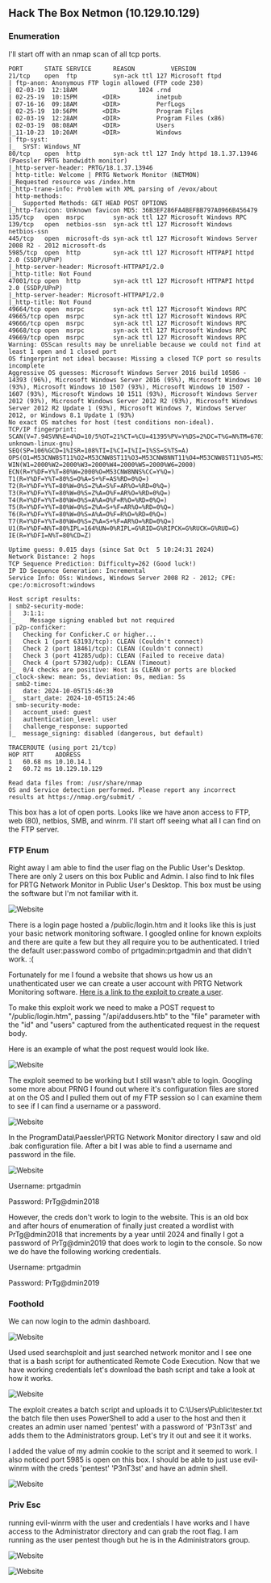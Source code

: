 ##   Hack The Box      Netmon (10.129.10.129)

### Enumeration

I'll start off with an nmap scan of all tcp ports.


	PORT      STATE SERVICE      REASON          VERSION
	21/tcp    open  ftp          syn-ack ttl 127 Microsoft ftpd
	| ftp-anon: Anonymous FTP login allowed (FTP code 230)
	| 02-03-19  12:18AM                 1024 .rnd
	| 02-25-19  10:15PM       <DIR>          inetpub
	| 07-16-16  09:18AM       <DIR>          PerfLogs
	| 02-25-19  10:56PM       <DIR>          Program Files
	| 02-03-19  12:28AM       <DIR>          Program Files (x86)
	| 02-03-19  08:08AM       <DIR>          Users
	|_11-10-23  10:20AM       <DIR>          Windows
	| ftp-syst: 
	|_  SYST: Windows_NT
	80/tcp    open  http         syn-ack ttl 127 Indy httpd 18.1.37.13946 (Paessler PRTG bandwidth monitor)
	|_http-server-header: PRTG/18.1.37.13946
	| http-title: Welcome | PRTG Network Monitor (NETMON)
	|_Requested resource was /index.htm
	|_http-trane-info: Problem with XML parsing of /evox/about
	| http-methods: 
	|_  Supported Methods: GET HEAD POST OPTIONS
	|_http-favicon: Unknown favicon MD5: 36B3EF286FA4BEFBB797A0966B456479
	135/tcp   open  msrpc        syn-ack ttl 127 Microsoft Windows RPC
	139/tcp   open  netbios-ssn  syn-ack ttl 127 Microsoft Windows netbios-ssn
	445/tcp   open  microsoft-ds syn-ack ttl 127 Microsoft Windows Server 2008 R2 - 2012 microsoft-ds
	5985/tcp  open  http         syn-ack ttl 127 Microsoft HTTPAPI httpd 2.0 (SSDP/UPnP)
	|_http-server-header: Microsoft-HTTPAPI/2.0
	|_http-title: Not Found
	47001/tcp open  http         syn-ack ttl 127 Microsoft HTTPAPI httpd 2.0 (SSDP/UPnP)
	|_http-server-header: Microsoft-HTTPAPI/2.0
	|_http-title: Not Found
	49664/tcp open  msrpc        syn-ack ttl 127 Microsoft Windows RPC
	49665/tcp open  msrpc        syn-ack ttl 127 Microsoft Windows RPC
	49666/tcp open  msrpc        syn-ack ttl 127 Microsoft Windows RPC
	49668/tcp open  msrpc        syn-ack ttl 127 Microsoft Windows RPC
	49669/tcp open  msrpc        syn-ack ttl 127 Microsoft Windows RPC
	Warning: OSScan results may be unreliable because we could not find at least 1 open and 1 closed port
	OS fingerprint not ideal because: Missing a closed TCP port so results incomplete
	Aggressive OS guesses: Microsoft Windows Server 2016 build 10586 - 14393 (96%), Microsoft Windows Server 2016 (95%), Microsoft Windows 10 (93%), Microsoft Windows 10 1507 (93%), Microsoft Windows 10 1507 - 1607 (93%), Microsoft Windows 10 1511 (93%), Microsoft Windows Server 2012 (93%), Microsoft Windows Server 2012 R2 (93%), Microsoft Windows Server 2012 R2 Update 1 (93%), Microsoft Windows 7, Windows Server 2012, or Windows 8.1 Update 1 (93%)
	No exact OS matches for host (test conditions non-ideal).
	TCP/IP fingerprint:
	SCAN(V=7.94SVN%E=4%D=10/5%OT=21%CT=%CU=41395%PV=Y%DS=2%DC=T%G=N%TM=67015F54%P=aarch64-unknown-linux-gnu)
	SEQ(SP=106%GCD=1%ISR=108%TI=I%CI=I%II=I%SS=S%TS=A)
	OPS(O1=M53CNW8ST11%O2=M53CNW8ST11%O3=M53CNW8NNT11%O4=M53CNW8ST11%O5=M53CNW8ST11%O6=M53CST11)
	WIN(W1=2000%W2=2000%W3=2000%W4=2000%W5=2000%W6=2000)
	ECN(R=Y%DF=Y%T=80%W=2000%O=M53CNW8NNS%CC=Y%Q=)
	T1(R=Y%DF=Y%T=80%S=O%A=S+%F=AS%RD=0%Q=)
	T2(R=Y%DF=Y%T=80%W=0%S=Z%A=S%F=AR%O=%RD=0%Q=)
	T3(R=Y%DF=Y%T=80%W=0%S=Z%A=O%F=AR%O=%RD=0%Q=)
	T4(R=Y%DF=Y%T=80%W=0%S=A%A=O%F=R%O=%RD=0%Q=)
	T5(R=Y%DF=Y%T=80%W=0%S=Z%A=S+%F=AR%O=%RD=0%Q=)
	T6(R=Y%DF=Y%T=80%W=0%S=A%A=O%F=R%O=%RD=0%Q=)
	T7(R=Y%DF=Y%T=80%W=0%S=Z%A=S+%F=AR%O=%RD=0%Q=)
	U1(R=Y%DF=N%T=80%IPL=164%UN=0%RIPL=G%RID=G%RIPCK=G%RUCK=G%RUD=G)
	IE(R=Y%DFI=N%T=80%CD=Z)

	Uptime guess: 0.015 days (since Sat Oct  5 10:24:31 2024)
	Network Distance: 2 hops
	TCP Sequence Prediction: Difficulty=262 (Good luck!)
	IP ID Sequence Generation: Incremental
	Service Info: OSs: Windows, Windows Server 2008 R2 - 2012; CPE: cpe:/o:microsoft:windows

	Host script results:
	| smb2-security-mode: 
	|   3:1:1: 
	|_    Message signing enabled but not required
	| p2p-conficker: 
	|   Checking for Conficker.C or higher...
	|   Check 1 (port 63193/tcp): CLEAN (Couldn't connect)
	|   Check 2 (port 18461/tcp): CLEAN (Couldn't connect)
	|   Check 3 (port 41285/udp): CLEAN (Failed to receive data)
	|   Check 4 (port 57302/udp): CLEAN (Timeout)
	|_  0/4 checks are positive: Host is CLEAN or ports are blocked
	|_clock-skew: mean: 5s, deviation: 0s, median: 5s
	| smb2-time: 
	|   date: 2024-10-05T15:46:30
	|_  start_date: 2024-10-05T15:24:46
	| smb-security-mode: 
	|   account_used: guest
	|   authentication_level: user
	|   challenge_response: supported
	|_  message_signing: disabled (dangerous, but default)

	TRACEROUTE (using port 21/tcp)
	HOP RTT      ADDRESS
	1   60.68 ms 10.10.14.1
	2   60.72 ms 10.129.10.129

	Read data files from: /usr/share/nmap
	OS and Service detection performed. Please report any incorrect results at https://nmap.org/submit/ .


This box has a lot of open ports. Looks like we have anon access to FTP, web (80), netbios, SMB, and winrm. I'll start off seeing what all I can find on the FTP server.

### FTP Enum

Right away I am able to find the user flag on the Public User's Desktop. There are only 2 users on this box Public and Admin. I also find to lnk files for PRTG Network Monitor in Public User's Desktop. This box must be using the software but I'm not familiar with it.


![Website](/Netmon/images/web.png) 


There is a login page hosted a /public/login.htm and it looks like this is just your basic network monitoring software. I googled online for known exploits and there are quite a few but they all require you to be authenticated. I tried the default user:password combo of prtgadmin:prtgadmin and that didn't work. :(

Fortunately for me I found a website that shows us how us an unathenticated user we can create a user account with PRTG Network Monitoring software. [Here is a link to the exploit to create a user](https://medium.com/@qdoan95/building-an-exploit-for-cve-2018-19410-1475f555f74c). 

To make this exploit work we need to make a POST request to "/public/login.htm", passing "/api/addusers.htb" to the "file" parameter with the "id" and "users" captured from the authenticated request in the request body.

Here is an example of what the post request would look like.


![Website](/Netmon/images/burp.png) 


The exploit seemed to be working but I still wasn't able to login. Googling some more about PRNG I found out where it's configuration files are stored at on the OS and I pulled them out of my FTP session so I can examine them to see if I can find a username or a password.


![Website](/Netmon/images/ftp.png) 


In the ProgramData\Paessler\PRTG Network Monitor directory I saw and old .bak configuration file. After a bit I was able to find a username and password in the file.


![Website](/Netmon/images/password.png) 

Username: prtgadmin 

Password: PrTg@dmin2018

However, the creds don't work to login to the website. This is an old box and after hours of enumeration of finally just created a wordlist with PrTg@dmin2018 that increments by a year until 2024 and finally I got a password of PrTg@dmin2019 that does work to login to the console. So now we do have the following working credentials.

Username: prtgadmin

Password: PrTg@dmin2019


### Foothold


We can now login to the admin dashboard. 

![Website](/Netmon/images/admin-web.png) 

Used used searchsploit and just searched network monitor and I see one that is a bash script for authenticated Remote Code Execution. Now that we have working credentials let's download the bash script and take a look at how it works.

![Website](/Netmon/images/foothold.png) 


The exploit creates a batch script and uploads it to C:\Users\Public\tester.txt the batch file then uses PowerShell to add a user to the host and then it creates an admin user named 'pentest' with a password of 'P3nT3st' and adds them to the Administrators group. Let's try it out and see it it works.


I added the value of my admin cookie to the script and it seemed to work. I also noticed port 5985 is open on this box. I should be able to just use evil-winrm with the creds 'pentest' 'P3nT3st' and have an admin shell.


![Website](/Netmon/images/priv.png) 


### Priv Esc

running evil-winrm with the user and credentials I have works and I have access to the Administrator directory and can grab the root flag. I am running as the user pentest though but he is in the Administrators group.

![Website](/Netmon/images/evil-winrm.png) 


![Website](/Netmon/images/group.png) 
